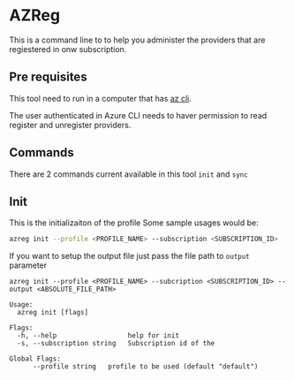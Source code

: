 # AZReg

This is a command line to to help you administer the providers that are regiestered in onw subscription.

## Pre requisites

This tool need to run in a computer that has [az cli](https://docs.microsoft.com/en-us/cli/azure/install-azure-cli?view=azure-cli-latest).

The user authenticated in Azure CLI needs to haver permission to read register and unregister providers.

## Commands

There are 2 commands current available in this tool `init` and `sync`

## Init

This is the initializaiton of the profile
Some sample usages would be:

```bash
azreg init --profile <PROFILE_NAME> --subscription <SUBSCRIPTION_ID>
```

If you want to setup the output file just pass the file path to `output` parameter

```
azreg init --profile <PROFILE_NAME> --subcription <SUBSCRIPTION_ID> --output <ABSOLUTE_FILE_PATH>
```

```
Usage:
  azreg init [flags]

Flags:
  -h, --help                  help for init
  -s, --subscription string   Subscription id of the

Global Flags:
      --profile string   profile to be used (default "default")
```